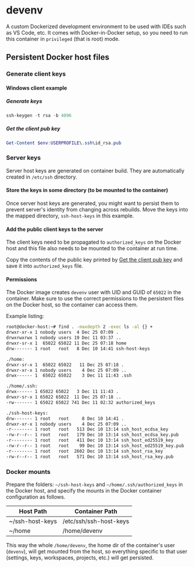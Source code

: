# devenv

A custom Dockerized development environment to be used with IDEs such as VS Code, etc. It comes with Docker-in-Docker setup, so you need to run this container in `privileged` (that is root) mode.

## Persistent Docker host files

### Generate client keys

#### Windows client example

##### Generate keys

```powershell
ssh-keygen -t rsa -b 4096
```

##### Get the client pub key

```powershell
Get-Content $env:USERPROFILE\.ssh\id_rsa.pub
```

### Server keys

Server host keys are generated on container build. They are automatically created in `/etc/ssh` directory.

#### Store the keys in some directory (to be mounted to the container)

Once server host keys are generated, you might want to persist them to prevent server's identity from changing across rebuilds. Move the keys into the mapped directory, `ssh-host-keys` in this example.

#### Add the public client keys to the server

The client keys need to be propagated to `authorized_keys` on the Docker host and this file also needs to be mounted to the container at run time.

Copy the contents of the public key printed by [Get the client pub key](#get-the-client-pub-key) and save it into `authorized_keys` file.

#### Permissions

The Docker image creates `devenv` user with UID and GUID of `65022` in the container. Make sure to use the correct permissions to the persistent files on the Docker host, so the container can access them.

Example listing:

```sh
root@docker-host:~# find . -maxdepth 2 -exec ls -al {} +
drwxr-xr-x 1 nobody users  4 Dec 25 07:09 .
drwxrwxrwx 1 nobody users 19 Dec 11 03:37 ..
drwxr-sr-x 1  65022 65022 11 Dec 25 07:18 home
drw------- 1 root   root   8 Dec 10 14:41 ssh-host-keys

./home:
drwxr-sr-x 1  65022 65022   11 Dec 25 07:18 .
drwxr-xr-x 1 nobody users    4 Dec 25 07:09 ..
drwx------ 1  65022 65022    3 Dec 11 11:43 .ssh

./home/.ssh:
drwx------ 1 65022 65022   3 Dec 11 11:43 .
drwxr-sr-x 1 65022 65022  11 Dec 25 07:18 ..
-rw------- 1 65022 65022 741 Dec 11 02:32 authorized_keys

./ssh-host-keys:
drw------- 1 root   root     8 Dec 10 14:41 .
drwxr-xr-x 1 nobody users    4 Dec 25 07:09 ..
-r-------- 1 root   root   513 Dec 10 13:14 ssh_host_ecdsa_key
-rw-r--r-- 1 root   root   179 Dec 10 13:14 ssh_host_ecdsa_key.pub
-r-------- 1 root   root   411 Dec 10 13:14 ssh_host_ed25519_key
-rw-r--r-- 1 root   root    99 Dec 10 13:14 ssh_host_ed25519_key.pub
-r-------- 1 root   root  2602 Dec 10 13:14 ssh_host_rsa_key
-rw-r--r-- 1 root   root   571 Dec 10 13:14 ssh_host_rsa_key.pub
```

### Docker mounts

 Prepare the folders: `~/ssh-host-keys` and `~/home/.ssh/authorized_keys` in the Docker host, and specify the mounts in the Docker container configuration as follows.

| Host Path       | Container Path                    |
|-----------------|-----------------------------------|
| ~/ssh-host-keys | /etc/ssh/ssh-host-keys            |
| ~/home          | /home/devenv                      |

This way the whole `/home/devenv`, the home dir of the container's user (`devenv`), will get mounted from the host, so everything specific to that user (settings, keys, workspaces, projects, etc.) will get persisted.
